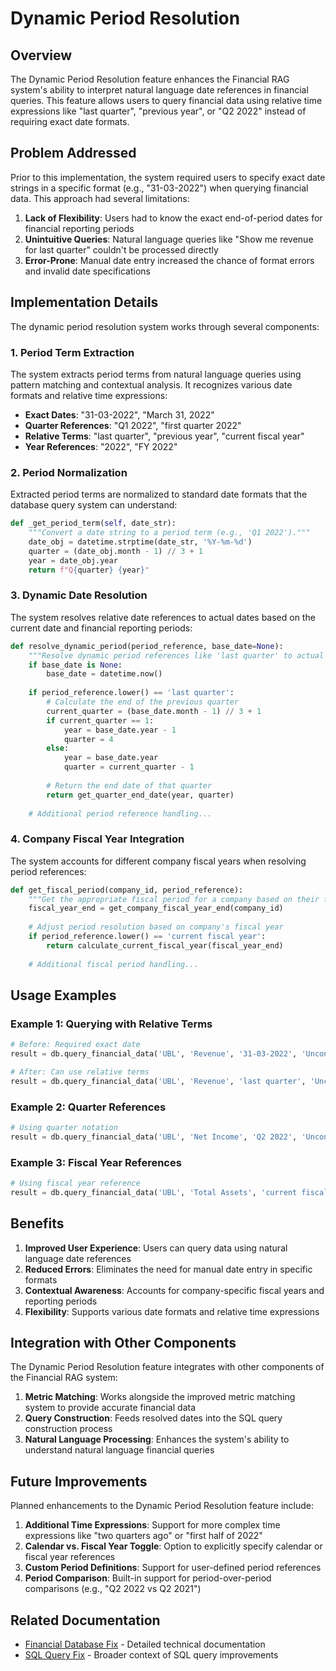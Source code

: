 # Dynamic Period Resolution

## Overview

The Dynamic Period Resolution feature enhances the Financial RAG system's ability to interpret natural language date references in financial queries. This feature allows users to query financial data using relative time expressions like "last quarter", "previous year", or "Q2 2022" instead of requiring exact date formats.

## Problem Addressed

Prior to this implementation, the system required users to specify exact date strings in a specific format (e.g., "31-03-2022") when querying financial data. This approach had several limitations:

1. **Lack of Flexibility**: Users had to know the exact end-of-period dates for financial reporting periods
2. **Unintuitive Queries**: Natural language queries like "Show me revenue for last quarter" couldn't be processed directly
3. **Error-Prone**: Manual date entry increased the chance of format errors and invalid date specifications

## Implementation Details

The dynamic period resolution system works through several components:

### 1. Period Term Extraction

The system extracts period terms from natural language queries using pattern matching and contextual analysis. It recognizes various date formats and relative time expressions:

- **Exact Dates**: "31-03-2022", "March 31, 2022"
- **Quarter References**: "Q1 2022", "first quarter 2022"
- **Relative Terms**: "last quarter", "previous year", "current fiscal year"
- **Year References**: "2022", "FY 2022"

### 2. Period Normalization

Extracted period terms are normalized to standard date formats that the database query system can understand:

```python
def _get_period_term(self, date_str):
    """Convert a date string to a period term (e.g., 'Q1 2022')."""
    date_obj = datetime.strptime(date_str, '%Y-%m-%d')
    quarter = (date_obj.month - 1) // 3 + 1
    year = date_obj.year
    return f"Q{quarter} {year}"
```

### 3. Dynamic Date Resolution

The system resolves relative date references to actual dates based on the current date and financial reporting periods:

```python
def resolve_dynamic_period(period_reference, base_date=None):
    """Resolve dynamic period references like 'last quarter' to actual dates."""
    if base_date is None:
        base_date = datetime.now()
        
    if period_reference.lower() == 'last quarter':
        # Calculate the end of the previous quarter
        current_quarter = (base_date.month - 1) // 3 + 1
        if current_quarter == 1:
            year = base_date.year - 1
            quarter = 4
        else:
            year = base_date.year
            quarter = current_quarter - 1
            
        # Return the end date of that quarter
        return get_quarter_end_date(year, quarter)
    
    # Additional period reference handling...
```

### 4. Company Fiscal Year Integration

The system accounts for different company fiscal years when resolving period references:

```python
def get_fiscal_period(company_id, period_reference):
    """Get the appropriate fiscal period for a company based on their fiscal year end."""
    fiscal_year_end = get_company_fiscal_year_end(company_id)
    
    # Adjust period resolution based on company's fiscal year
    if period_reference.lower() == 'current fiscal year':
        return calculate_current_fiscal_year(fiscal_year_end)
    
    # Additional fiscal period handling...
```

## Usage Examples

### Example 1: Querying with Relative Terms

```python
# Before: Required exact date
result = db.query_financial_data('UBL', 'Revenue', '31-03-2022', 'Unconsolidated')

# After: Can use relative terms
result = db.query_financial_data('UBL', 'Revenue', 'last quarter', 'Unconsolidated')
```

### Example 2: Quarter References

```python
# Using quarter notation
result = db.query_financial_data('UBL', 'Net Income', 'Q2 2022', 'Unconsolidated')
```

### Example 3: Fiscal Year References

```python
# Using fiscal year reference
result = db.query_financial_data('UBL', 'Total Assets', 'current fiscal year', 'Consolidated')
```

## Benefits

1. **Improved User Experience**: Users can query data using natural language date references
2. **Reduced Errors**: Eliminates the need for manual date entry in specific formats
3. **Contextual Awareness**: Accounts for company-specific fiscal years and reporting periods
4. **Flexibility**: Supports various date formats and relative time expressions

## Integration with Other Components

The Dynamic Period Resolution feature integrates with other components of the Financial RAG system:

1. **Metric Matching**: Works alongside the improved metric matching system to provide accurate financial data
2. **Query Construction**: Feeds resolved dates into the SQL query construction process
3. **Natural Language Processing**: Enhances the system's ability to understand natural language financial queries

## Future Improvements

Planned enhancements to the Dynamic Period Resolution feature include:

1. **Additional Time Expressions**: Support for more complex time expressions like "two quarters ago" or "first half of 2022"
2. **Calendar vs. Fiscal Year Toggle**: Option to explicitly specify calendar or fiscal year references
3. **Custom Period Definitions**: Support for user-defined period references
4. **Period Comparison**: Built-in support for period-over-period comparisons (e.g., "Q2 2022 vs Q2 2021")

## Related Documentation

- [Financial Database Fix](financial_db_fix.md) - Detailed technical documentation
- [SQL Query Fix](../README_SQL_QUERY_FIX.md) - Broader context of SQL query improvements